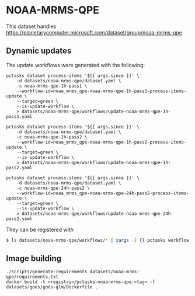 # NOAA-MRMS-QPE

This dataset handles https://planetarycomputer.microsoft.com/dataset/group/noaa-mrms-qpe

## Dynamic updates

The update workflows were generated with the following:

```
pctasks dataset process-items '${{ args.since }}' \
    -d datasets/noaa-mrms-qpe/dataset.yaml \
    -c noaa-mrms-qpe-1h-pass1 \
    --workflow-id=noaa_mrms_qpe-noaa-mrms-qpe-1h-pass1-process-items-update \
    --target=green \
    --is-update-workflow \
    > datasets/noaa-mrms-qpe/workflows/update-noaa-mrms-qpe-1h-pass1.yaml

pctasks dataset process-items '${{ args.since }}' \
    -d datasets/noaa-mrms-qpe/dataset.yaml \
    -c noaa-mrms-qpe-1h-pass2 \
    --workflow-id=noaa_mrms_qpe-noaa-mrms-qpe-1h-pass2-process-items-update \
    --target=green \
    --is-update-workflow \
    > datasets/noaa-mrms-qpe/workflows/update-noaa-mrms-qpe-1h-pass2.yaml

pctasks dataset process-items '${{ args.since }}' \
    -d datasets/noaa-mrms-qpe/dataset.yaml \
    -c noaa-mrms-qpe-24h-pass2 \
    --workflow-id=noaa_mrms_qpe-noaa-mrms-qpe-24h-pass2-process-items-update \
    --target=green \
    --is-update-workflow \
    > datasets/noaa-mrms-qpe/workflows/update-noaa-mrms-qpe-24h-pass2.yaml
```

They can be registered with

```bash
$ ls datasets/noaa-mrms-qpe/workflows/* | xargs -I {} pctasks workflow update {}
```

## Image building

```
./scripts/generate-requirements datasets/noaa-mrms-qpe/requirements.txt
docker build -t <registry>/pctasks-noaa-mrms-qpe:<tag> -f datasets/goes/goes-glm/Dockerfile .
```

